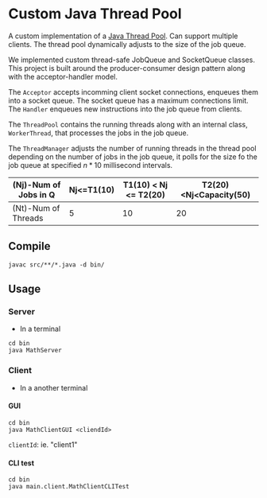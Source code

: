 # Custom Java Thread Pool

A custom implementation of a [Java Thread Pool](https://docs.oracle.com/javase/8/docs/api/java/util/concurrent/ExecutorService.html).
Can support multiple clients. The thread pool dynamically adjusts to the size of the job queue. 

We implemented custom thread-safe JobQueue and SocketQueue classes. This project is built around the producer-consumer design pattern along with the acceptor-handler model. 

The `Acceptor` accepts incomming client socket connections, enqueues them into a socket queue. The socket queue has a maximum connections limit.
The `Handler` enqueues new instructions into the job queue from clients.

The `ThreadPool` contains the running threads along with an internal class, `WorkerThread`, that processes the jobs in the job queue. 

The `ThreadManager` adjusts the number of running threads in the thread pool depending on the number of jobs in the job queue, it polls for the size fo the job queue at specified $n * 10$ millisecond intervals.

| (Nj)-Num of Jobs in Q | Nj<=T1(10) | T1(10) < Nj <= T2(20) | T2(20)<Nj<Capacity(50) |
|-----------------------|------------|-----------------------|------------------------|
| (Nt)-Num of Threads   | 5          | 10                    | 20                     |

## Compile
```
javac src/**/*.java -d bin/
```

## Usage

### Server
- In a terminal
```
cd bin
java MathServer
```

### Client
- In a another terminal
#### GUI
```
cd bin
java MathClientGUI <cliendId>
```
`clientId`: ie. "client1"
  
#### CLI test
```
cd bin
java main.client.MathClientCLITest
```

